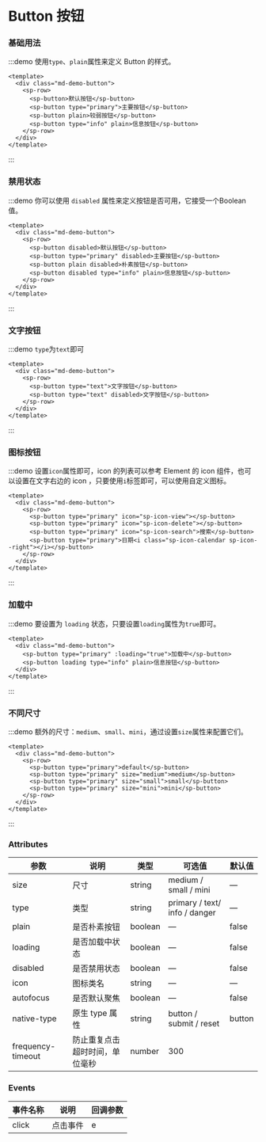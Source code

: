 # Button 按钮

### 基础用法

:::demo 使用`type`、`plain`属性来定义 Button 的样式。
```vue
<template>
  <div class="md-demo-button">
    <sp-row>
      <sp-button>默认按钮</sp-button>
      <sp-button type="primary">主要按钮</sp-button>
      <sp-button plain>较弱按钮</sp-button>
      <sp-button type="info" plain>信息按钮</sp-button>
    </sp-row>
  </div>
</template>
```
:::


### 禁用状态

:::demo 你可以使用 `disabled` 属性来定义按钮是否可用，它接受一个Boolean值。
```vue
<template>
  <div class="md-demo-button">
    <sp-row>
      <sp-button disabled>默认按钮</sp-button>
      <sp-button type="primary" disabled>主要按钮</sp-button>
      <sp-button plain disabled>朴素按钮</sp-button>
      <sp-button disabled type="info" plain>信息按钮</sp-button>
    </sp-row>
  </div>
</template>
```
:::


### 文字按钮

:::demo `type`为`text`即可
```vue
<template>
  <div class="md-demo-button">
    <sp-row>
      <sp-button type="text">文字按钮</sp-button>
      <sp-button type="text" disabled>文字按钮</sp-button>
    </sp-row>
  </div>
</template>
```
:::


### 图标按钮

:::demo 设置`icon`属性即可，icon 的列表可以参考 Element 的 icon 组件，也可以设置在文字右边的 icon ，只要使用`i`标签即可，可以使用自定义图标。
```vue
<template>
  <div class="md-demo-button">
    <sp-row>
      <sp-button type="primary" icon="sp-icon-view"></sp-button>
      <sp-button type="primary" icon="sp-icon-delete"></sp-button>
      <sp-button type="primary" icon="sp-icon-search">搜索</sp-button>
      <sp-button type="primary">日期<i class="sp-icon-calendar sp-icon--right"></i></sp-button>
    </sp-row>
  </div>
</template>
```
:::

### 加载中

:::demo 要设置为 `loading` 状态，只要设置`loading`属性为`true`即可。
```vue
<template>
  <div class="md-demo-button">
    <sp-button type="primary" :loading="true">加载中</sp-button>
    <sp-button loading type="info" plain>信息按钮</sp-button>
  </div>
</template>
```
:::


### 不同尺寸

:::demo 额外的尺寸：`medium`、`small`、`mini`，通过设置`size`属性来配置它们。
```vue
<template>
  <div class="md-demo-button">
    <sp-row>
      <sp-button type="primary">default</sp-button>
      <sp-button type="primary" size="medium">medium</sp-button>
      <sp-button type="primary" size="small">small</sp-button>
      <sp-button type="primary" size="mini">mini</sp-button>
    </sp-row>
  </div>
</template>
```
:::

### Attributes
| 参数      | 说明    | 类型      | 可选值       | 默认值   |
|---------- |-------- |---------- |-------------  |-------- |
| size     | 尺寸   | string  |   medium / small / mini            |    —     |
| type     | 类型   | string    |   primary / text/ info / danger |     —    |
| plain     | 是否朴素按钮   | boolean    | — | false   |
| loading     | 是否加载中状态   | boolean    | — | false   |
| disabled  | 是否禁用状态    | boolean   | —   | false   |
| icon  | 图标类名 | string   |  —  |  —  |
| autofocus  | 是否默认聚焦 | boolean   |  —  |  false  |
| native-type | 原生 type 属性 | string | button / submit / reset | button |
| frequency-timeout | 防止重复点击超时时间，单位毫秒 | number | 300 |

### Events
| 事件名称      | 说明    | 回调参数      |
|---------- |-------- |---------- |
| click  | 点击事件 | e |

<style>
  .components--main {
    .md-demo-button .sp-row .sp-button{
      margin-left: 10px;
      margin-bottom: 10px;
    }
    .md-demo-button .sp-icon--right {
      margin-left: 5px;
    }
  }
</style>